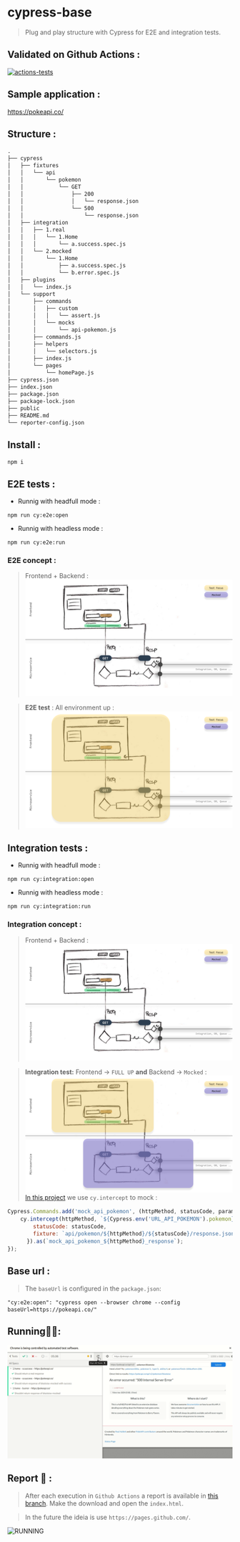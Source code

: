 # cypress-base
> Plug and play structure with Cypress for E2E and integration tests.

## Validated on Github Actions :
[![actions-tests](https://github.com/victorcampos-mbciet/cypress-base/actions/workflows/cypress-test.yml/badge.svg)](https://github.com/victorcampos-mbciet/cypress-base/actions/workflows/cypress-test.yml)

## Sample application :
https://pokeapi.co/

## Structure :
```
.
├── cypress
│   ├── fixtures
│   │   └── api
│   │       └── pokemon
│   │           └── GET
│   │               ├── 200
│   │               │   └── response.json
│   │               └── 500
│   │                   └── response.json
│   ├── integration
│   │   ├── 1.real
│   │   │   └── 1.Home
│   │   │       └── a.success.spec.js
│   │   └── 2.mocked
│   │       └── 1.Home
│   │           ├── a.success.spec.js
│   │           └── b.error.spec.js
│   ├── plugins
│   │   └── index.js
│   └── support
│       ├── commands
│       │   ├── custom
│       │   │   └── assert.js
│       │   └── mocks
│       │       └── api-pokemon.js
│       ├── commands.js
│       ├── helpers
│       │   └── selectors.js
│       ├── index.js
│       └── pages
│           └── homePage.js
├── cypress.json
├── index.json
├── package.json
├── package-lock.json
├── public
├── README.md
└── reporter-config.json
```

## Install :
```
npm i
```

## E2E tests :
- Runnig with headfull mode :
```
npm run cy:e2e:open
```
- Runnig with headless mode :
```
npm run cy:e2e:run
```

### E2E concept :
> Frontend + Backend :  
![ARCH](support/draw-arq.png)

> **E2E test** : All environment up : 
![ARCH](support/draw-e2e.png)

## Integration tests :

- Runnig with headfull mode :
```
npm run cy:integration:open
```
- Runnig with headless mode :
```
npm run cy:integration:run
```
### Integration concept :
> Frontend + Backend :  
![ARCH](support/draw-arq.png)

>  **Integration test:** Frontend → `FULL UP` **and** Backend → `Mocked` : 
![ARCH](support/draw-integration.png)
>  [In this project](https://github.com/victorcampos-mbciet/cypress-base/blob/master/cypress/support/commands/mocks/api-pokemon.js) we use `cy.intercept` to mock :
```JavaScript
Cypress.Commands.add('mock_api_pokemon', (httpMethod, statusCode, param) => {
    cy.intercept(httpMethod, `${Cypress.env('URL_API_POKEMON').pokemon}/${param}`, {
        statusCode: statusCode,
        fixture: `api/pokemon/${httpMethod}/${statusCode}/response.json`
      }).as(`mock_api_pokemon_${httpMethod}_response`);
});
```

## Base url :
> The `baseUrl` is configured in the `package.json`:
```
"cy:e2e:open": "cypress open --browser chrome --config baseUrl=https://pokeapi.co/"
```

## Running🏃🏃: 
![RUNNING](support/running.gif)

## Report 📝 :
> After each execution in `Github Actions` a report is available in [ this branch](https://github.com/victorcampos-mbciet/cypress-base/tree/gh-pages). Make the download and open the `index.html`.

> In the future the ideia is use `https://pages.github.com/`.

![RUNNING](support/report.gif)
